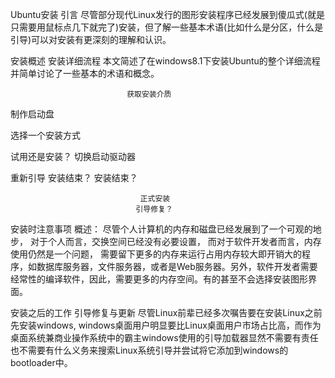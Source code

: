 Ubuntu安装
引言
  尽管部分现代Linux发行的图形安装程序已经发展到傻瓜式(就是只需要用鼠标点几下就完了)安装，但了解一些基本术语(比如什么是分区，什么是引导)可以对安装有更深刻的理解和认识。

安装概述
  安装详细流程
本文简述了在windows8.1下安装Ubuntu的整个详细流程并简单讨论了一些基本的术语和概念。  


  

                              获取安装介质
  制作启动盘
                                       
  选择一个安装方式
  
试用还是安装？
                             切换启动驱动器

  
  
重新引导
                                安装结束？
                                安装结束？

                                 正式安装
                                引导修复？
安装时注意事项
  概述：
  尽管个人计算机的内存和磁盘已经发展到了一个可观的地步，
  对于个人而言，交换空间已经没有必要设置，
  而对于软件开发者而言，内存使用仍然是一个问题，
  需要留下更多的内存来运行占用内存较大即开销大的程序，如数据库服务器，文件服务器，或者是Web服务器。另外，软件开发者需要经常性的编译软件，因此，需要更多的内存空间。有的甚至不会选择安装图形界面。
  
安装之后的工作
引导修复与更新
尽管Linux前辈已经多次嘱告要在安装Linux之前先安装windows,
windows桌面用户明显要比Linux桌面用户市场占比高，而作为桌面系统兼商业操作系统中的霸主windows使用的引导加载器显然不需要有责任也不需要有什么义务来搜索Linux系统引导并尝试将它添加到windows的bootloader中。

